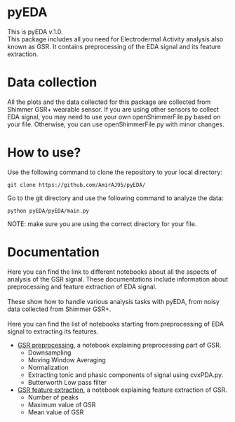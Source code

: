 # pyEDA
This is pyEDA v.1.0.
<br />This package includes all you need for Electrodermal Activity analysis also known as GSR. It contains preprocessing of the EDA signal and its feature extraction.

# Data collection
All the plots and the data collected for this package are collected from Shimmer GSR+ wearable sensor. If you are using other sensors to collect EDA signal, you may need to use your own openShimmerFile.py based on your file. Otherwise, you can use openShimmerFile.py with minor changes. 

# How to use?
Use the following command to clone the repository to your local directory:
```
git clone https://github.com/AmirAJ95/pyEDA/
```
Go to the git directory and use the following command to analyze the data: 
```
python pyEDA/pyEDA/main.py
```
NOTE: make sure you are using the correct directory for your file.
<br />

# Documentation
Here you can find the link to different notebooks about all the aspects of analysis of the GSR signal. These documentations include information about preprocessing and feature extraction of EDA signal.
<br />
<br />
These show how to handle various analysis tasks with pyEDA, from noisy data collected from Shimmer GSR+.
<br />
<br />
Here you can find the list of notebooks starting from preprocessing of EDA signal to extracting its features.
* [GSR preprocessing](documentations/GSRPreprocessing/GSR_Preprocessing.ipynb), a notebook explaining preprocessing part of GSR.
  * Downsampling
  * Moving Window Averaging
  * Normalization
  * Extracting tonic and phasic components of signal using cvxPDA.py.
  * Butterworth Low pass filter
* [GSR feature extraction](documentations/GSRFeatureExtraction/GSR_Feature_Extraction.ipynb), a notebook explaining feature extraction of GSR.
  * Number of peaks
  * Maximum value of GSR
  * Mean value of GSR
